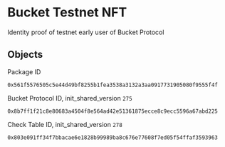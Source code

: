 # Bucket Testnet NFT
Identity proof of testnet early user of Bucket Protocol

## Objects
Package ID
```
0x561f5576505c5e44d49bf8255b1fea3538a3132a3aa0917731905080f9555f4f
```
Bucket Protocol ID, init_shared_version `275`
```
0x8b7ff1f21c8e80683a4504f8e564ad42e51361875ecce8c9ecc5596a67abd225
```
Check Table ID, init_shared_version `278`
```
0x803e091ff34f7bbacae6e1828b99989ba8c676e77608f7ed05f54ffaf3593963
```
